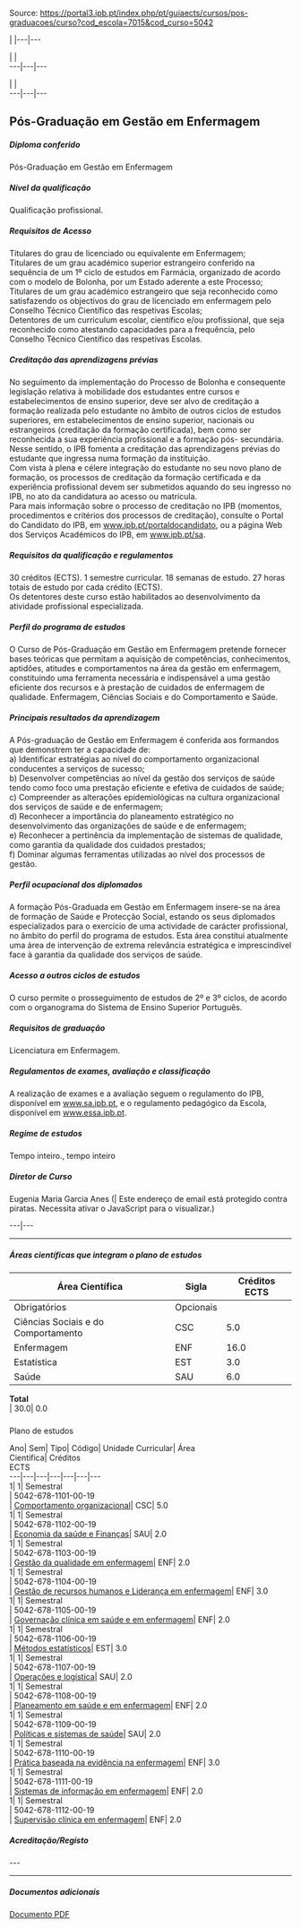 Source: https://portal3.ipb.pt/index.php/pt/guiaects/cursos/pos-graduacoes/curso?cod_escola=7015&cod_curso=5042

| |---|---  
  
| |   
---|---|---  
  
| |   
---|---|---  
  
  

## Pós-Graduação em Gestão em Enfermagem

  

##### Diploma conferido

Pós-Graduação em Gestão em Enfermagem  
  

##### Nível da qualificação

Qualificação profissional.  
  

##### Requisitos de Acesso

Titulares do grau de licenciado ou equivalente em Enfermagem;  
Titulares de um grau académico superior estrangeiro conferido na sequência de
um 1º ciclo de estudos em Farmácia, organizado de acordo com o modelo de
Bolonha, por um Estado aderente a este Processo;  
Titulares de um grau académico estrangeiro que seja reconhecido como
satisfazendo os objectivos do grau de licenciado em enfermagem pelo Conselho
Técnico Científico das respetivas Escolas;  
Detentores de um curriculum escolar, científico e/ou profissional, que seja
reconhecido como atestando capacidades para a frequência, pelo Conselho
Técnico Científico das respetivas Escolas.  
  

##### Creditação das aprendizagens prévias

No seguimento da implementação do Processo de Bolonha e consequente legislação
relativa à mobilidade dos estudantes entre cursos e estabelecimentos de ensino
superior, deve ser alvo de creditação a formação realizada pelo estudante no
âmbito de outros ciclos de estudos superiores, em estabelecimentos de ensino
superior, nacionais ou estrangeiros (creditação da formação certificada), bem
como ser reconhecida a sua experiência profissional e a formação pós-
secundária. Nesse sentido, o IPB fomenta a creditação das aprendizagens
prévias do estudante que ingressa numa formação da instituição.  
Com vista à plena e célere integração do estudante no seu novo plano de
formação, os processos de creditação da formação certificada e da experiência
profissional devem ser submetidos aquando do seu ingresso no IPB, no ato da
candidatura ao acesso ou matrícula.  
Para mais informação sobre o processo de creditação no IPB (momentos,
procedimentos e critérios dos processos de creditação), consulte o Portal do
Candidato do IPB, em www.ipb.pt/portaldocandidato, ou a página Web dos
Serviços Académicos do IPB, em www.ipb.pt/sa.  
  

##### Requisitos da qualificação e regulamentos

30 créditos (ECTS). 1 semestre curricular. 18 semanas de estudo. 27 horas
totais de estudo por cada crédito (ECTS).  
Os detentores deste curso estão habilitados ao desenvolvimento da atividade
profissional especializada.  
  

##### Perfil do programa de estudos

O Curso de Pós-Graduação em Gestão em Enfermagem pretende fornecer bases
teóricas que permitam a aquisição de competências, conhecimentos, aptidões,
atitudes e comportamentos na área da gestão em enfermagem, constituindo uma
ferramenta necessária e indispensável a uma gestão eficiente dos recursos e à
prestação de cuidados de enfermagem de qualidade. Enfermagem, Ciências Sociais
e do Comportamento e Saúde.  
  

##### Principais resultados da aprendizagem

A Pós-graduação de Gestão em Enfermagem é conferida aos formandos que
demonstrem ter a capacidade de:  
a) Identificar estratégias ao nível do comportamento organizacional
conducentes a serviços de sucesso;  
b) Desenvolver competências ao nível da gestão dos serviços de saúde tendo
como foco uma prestação eficiente e efetiva de cuidados de saúde;  
c) Compreender as alterações epidemiológicas na cultura organizacional dos
serviços de saúde e de enfermagem;  
d) Reconhecer a importância do planeamento estratégico no desenvolvimento das
organizações de saúde e de enfermagem;  
e) Reconhecer a pertinência da implementação de sistemas de qualidade, como
garantia da qualidade dos cuidados prestados;  
f) Dominar algumas ferramentas utilizadas ao nível dos processos de gestão.  
  

##### Perfil ocupacional dos diplomados

A formação Pós-Graduada em Gestão em Enfermagem insere-se na área de formação
de Saúde e Protecção Social, estando os seus diplomados especializados para o
exercício de uma actividade de carácter profissional, no âmbito do perfil do
programa de estudos. Esta área constitui atualmente uma área de intervenção de
extrema relevância estratégica e imprescindível face à garantia da qualidade
dos serviços de saúde.  
  

##### Acesso a outros ciclos de estudos

O curso permite o prosseguimento de estudos de 2º e 3º ciclos, de acordo com o
organograma do Sistema de Ensino Superior Português.  
  

##### Requisitos de graduação

Licenciatura em Enfermagem.  
  

##### Regulamentos de exames, avaliação e classificação

A realização de exames e a avaliação seguem o regulamento do IPB, disponível
em www.sa.ipb.pt, e o regulamento pedagógico da Escola, disponível em
www.essa.ipb.pt.  
  

##### Regime de estudos

Tempo inteiro., tempo inteiro  
  

##### Diretor de Curso

Eugenia Maria Garcia Anes (| Este endereço de email está protegido contra
piratas. Necessita ativar o JavaScript para o visualizar.)  
  
---|---  
  
* * *

  

##### Áreas científicas que integram o plano de estudos

Área Científica| Sigla| Créditos ECTS  
---|---|---  
Obrigatórios| Opcionais  
Ciências Sociais e do Comportamento| CSC| 5.0| 0.0  
Enfermagem| ENF| 16.0| 0.0  
Estatística| EST| 3.0| 0.0  
Saúde| SAU| 6.0| 0.0  
**Total**  
| 30.0| 0.0  
  
#####  
Plano de estudos

Ano| Sem| Tipo| Código| Unidade Curricular| Área  
Científica| Créditos  
ECTS  
---|---|---|---|---|---|---  
1| 1|  Semestral  
|  5042-678-1101-00-19  
| [Comportamento
organizacional](https://guiaects.ipb.pt/GuiaEcts/PdfService?cod_escola=7015&cod_curso=5042&n_plano=678&n_disciplina=1101&n_opcao=0&ano_lect=2019&locale=1
"Comportamento organizacional")| CSC| 5.0  
1| 1|  Semestral  
|  5042-678-1102-00-19  
| [Economia da saúde e
Finanças](https://guiaects.ipb.pt/GuiaEcts/PdfService?cod_escola=7015&cod_curso=5042&n_plano=678&n_disciplina=1102&n_opcao=0&ano_lect=2019&locale=1
"Economia da saúde e Finanças")| SAU| 2.0  
1| 1|  Semestral  
|  5042-678-1103-00-19  
| [Gestão da qualidade em
enfermagem](https://guiaects.ipb.pt/GuiaEcts/PdfService?cod_escola=7015&cod_curso=5042&n_plano=678&n_disciplina=1103&n_opcao=0&ano_lect=2019&locale=1
"Gestão da qualidade em enfermagem")| ENF| 2.0  
1| 1|  Semestral  
|  5042-678-1104-00-19  
| [Gestão de recursos humanos e Liderança em
enfermagem](https://guiaects.ipb.pt/GuiaEcts/PdfService?cod_escola=7015&cod_curso=5042&n_plano=678&n_disciplina=1104&n_opcao=0&ano_lect=2019&locale=1
"Gestão de recursos humanos e Liderança  em enfermagem")| ENF| 3.0  
1| 1|  Semestral  
|  5042-678-1105-00-19  
| [Governação clínica em saúde e em
enfermagem](https://guiaects.ipb.pt/GuiaEcts/PdfService?cod_escola=7015&cod_curso=5042&n_plano=678&n_disciplina=1105&n_opcao=0&ano_lect=2019&locale=1
"Governação clínica em saúde e em enfermagem")| ENF| 2.0  
1| 1|  Semestral  
|  5042-678-1106-00-19  
| [Métodos
estatísticos](https://guiaects.ipb.pt/GuiaEcts/PdfService?cod_escola=7015&cod_curso=5042&n_plano=678&n_disciplina=1106&n_opcao=0&ano_lect=2019&locale=1
"Métodos estatísticos")| EST| 3.0  
1| 1|  Semestral  
|  5042-678-1107-00-19  
| [Operações e
logística](https://guiaects.ipb.pt/GuiaEcts/PdfService?cod_escola=7015&cod_curso=5042&n_plano=678&n_disciplina=1107&n_opcao=0&ano_lect=2019&locale=1
"Operações e logística")| SAU| 2.0  
1| 1|  Semestral  
|  5042-678-1108-00-19  
| [Planeamento em saúde e em
enfermagem](https://guiaects.ipb.pt/GuiaEcts/PdfService?cod_escola=7015&cod_curso=5042&n_plano=678&n_disciplina=1108&n_opcao=0&ano_lect=2019&locale=1
"Planeamento em saúde e em enfermagem")| ENF| 2.0  
1| 1|  Semestral  
|  5042-678-1109-00-19  
| [Políticas e sistemas de
saúde](https://guiaects.ipb.pt/GuiaEcts/PdfService?cod_escola=7015&cod_curso=5042&n_plano=678&n_disciplina=1109&n_opcao=0&ano_lect=2019&locale=1
"Políticas e sistemas de saúde")| SAU| 2.0  
1| 1|  Semestral  
|  5042-678-1110-00-19  
| [Prática baseada na evidência na
enfermagem](https://guiaects.ipb.pt/GuiaEcts/PdfService?cod_escola=7015&cod_curso=5042&n_plano=678&n_disciplina=1110&n_opcao=0&ano_lect=2019&locale=1
"Prática baseada na evidência na enfermagem")| ENF| 3.0  
1| 1|  Semestral  
|  5042-678-1111-00-19  
| [Sistemas de informação em
enfermagem](https://guiaects.ipb.pt/GuiaEcts/PdfService?cod_escola=7015&cod_curso=5042&n_plano=678&n_disciplina=1111&n_opcao=0&ano_lect=2019&locale=1
"Sistemas de informação em enfermagem")| ENF| 2.0  
1| 1|  Semestral  
|  5042-678-1112-00-19  
| [Supervisão clínica em
enfermagem](https://guiaects.ipb.pt/GuiaEcts/PdfService?cod_escola=7015&cod_curso=5042&n_plano=678&n_disciplina=1112&n_opcao=0&ano_lect=2019&locale=1
"Supervisão clínica em enfermagem")| ENF| 2.0  
  

##### Acreditação/Registo

\---  

* * *

##### Documentos adicionais

[Documento
PDF](https://guiaects.ipb.pt/GuiaEcts/PdfCursoDownloadServlet?documentoId=1438)  

  
  
  
